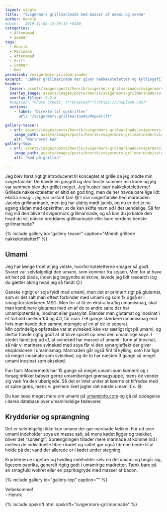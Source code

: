 ```yaml
---
layout: single
title:  "Svigermors grillmarinade med masser af umami og varme"
author: Henrik
#date:   2019-11-05 13:39:33 +0100
categories:  
  - Aftensmad
  - Sommer 
tags: 
  - Henrik
  - Marinade
  - Aftensmad
  - Grill
  - Sommer
  - Kød
permalink: /svigermors-grillmarinade/
excerpt: "Lækker grillmarinade der giver nakkekoteletter og kyllingefileter en fyldig og varm umamismag"
header:
  teaser: assets/images/posts/henrik/svigermors-grilmarinade/svigermors-grillmarinade-teaser.jpg
  overlay_image: assets/images/posts/henrik/svigermors-grilmarinade/svigermors-grillmarinade-header.jpg
  overlay_filter: 0.2 # 
  #caption: "Photo credit: [**Unsplash**](https://unsplash.com)"
  actions:
    - label: "Direkte til opskriften"
      url: "/svigermors-grillmarinade/#opskrift"

gallery-teaser:
  - url: assets/images/posts/henrik/svigermors-grilmarinade/svigermors-grillmarinade-teaser.jpg
    image_path: assets/images/posts/henrik/svigermors-grilmarinade/svigermors-grillmarinade-teaser.jpg
    alt: "Marineret kød"
gallery-top:
  - url: assets/images/posts/henrik/svigermors-grilmarinade/svigermors-grillmarinade-top.jpg
    image_path: assets/images/posts/henrik/svigermors-grilmarinade/svigermors-grillmarinade-top.jpg
    alt: "Kød på grillen"

---
```


Jeg blev først rigtigt introduceret til konceptet at grille da jeg mødte min svigerfamilie. De havde en gasgrill og den første sommer min kone og jeg var sammen blev der grillet meget. Jeg husker især nakkekoteletterne! Grillede nakkekoteletter er altid en god ting, men de her havde bare lige lidt ekstra smag… jeg var instant fan! :smile: I min svigerfamilie hed marinaden Jacobs grillmarinade, men jeg har aldrig mødt jacob, og nu er det jo nu egang sådan med opskrifter, at de kan skifte navn ud i det uendelige. Så for mig må den blive til svigermors grillmarinade, og så kan du jo kalde den hvad du vil, måske breddams grillmarinade eller bare verdens bedste grillmarinade?

{% include gallery id="gallery-teaser"  caption="Mmmh grillede nakkekoteletter!" %}

## Umami

Jeg har længe troet at jeg vidste, hvorfor koteletterne smager så godt. Svaret var selvfølgeligt den umami, som kommer fra sojaen. Men for at have alt helt på plads, inden jeg begyndte at skrive, lavede jeg lidt research (og du gætter aldrig hvad jeg så fandt :wink:)

Ganske rigtigt er soja fyldt med umami, men det er primært rigt på glutamat, som er det salt man oftest forbinder med umami og som fx også er i smagsforstærkeren MSG. Men for at få en ekstra kraftig umamismag, skal man kombinere glutamat med en af de to andre salte der har umamipotentiale, inosinat eller guanylat. Blander man glutamat og inosinat i et  forhold mellem 1:4 og 4:1, får man 7-8 gange stærkere umamismag end hvis man havde den samme mængde af en af de to separat.  
Min oprindelige opfattelse var at svinekød ikke var særligt rigt på umami, og derfor havde rigtig godt af at blive spicet op med den umamirige soya. I stedet fandt jeg ud af, at svinekød har masser af umami i form af inosinat, så når vi marinere svinekød med soya får vi den synergieffekt der giver eksplosionen i umamismag. Marinaden går også fint til kylling, som har lige så meget inosinate som svinekød, og de to har næsten 3 gange så meget umami inosinat som oksekød.  

Fun fact: Modermælk har 15 gange så meget umami som komælk og i forsøg drikker babyer gerne umamiberiget grønsagsuppe, mens de vender sig væk fra den uberigede. Så det er intet under at køerne er tilfredse med at spise græs, mens vi gennem livet jagter det næste umami fix. :smile:

Du kan læse meget mere om umami på [umamiinfo.com](umamiinfo.com) og gå på opdagelse i deres database over umamiholdige fødevarer.

## Krydderier og sprængning
Det er selvfølgeligt ikke kun umami der gør marinade lækker. For ud over umami indeholder soya en masse salt, så mens kødet ligger og trækker, bliver det “sprængt”. Sprængningen tillader mere marinade at komme ind i mellem de individuelle fibre i kødet og saltet gør også fibrene bedre til at holde på det vand der allerede er i kødet under stegning.

Krydderierne ingefær og hvidløg indeholder selv en del umami og begår sig, ligesom paprika, generelt rigtig godt i umamirige madretter. Tænk bare på en smagfuld wokret eller en paprikagryde med masser af bacon.


{% include gallery id="gallery-top"  caption="" %}


Velbekomme!  
\- Henrik 

{% include opskrift.html opskrift="svigermors-grillmarinade" %}